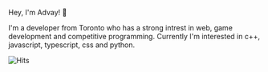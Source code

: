 Hey, I'm Advay! 👋

I'm a developer from Toronto who has a strong intrest in web, game development and competitive programming. Currently I'm interested in c++, javascript, typescript, css and python.

<!---
advay-c/advay-c is a ✨ special ✨ repository because its `README.md` (this file) appears on your GitHub profile.
You can click the Preview link to take a look at your changes.
---> 




![Hits](https://hits-app.vercel.app/hits?url=https://github.com/advay-c/hits&bgRight=292B2F)

